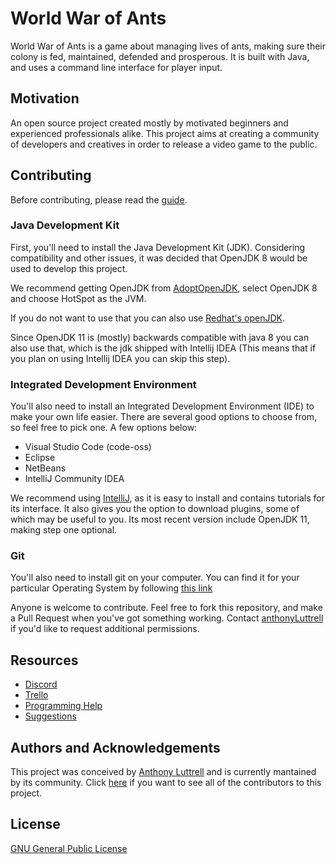 
# World War of Ants

World War of Ants is a game about managing lives of ants, making sure their colony is fed, maintained, defended and prosperous. It is built with Java, and uses a command line interface for player input.

## Motivation

An open source project created mostly by motivated beginners and experienced professionals alike. This project aims at creating a community of developers and creatives in order to release a video game to the public.

## Contributing

Before contributing, please read the [guide](contributing.md).

### Java Development Kit

First, you'll need to install the Java Development Kit (JDK). Considering compatibility and other issues, it was decided that OpenJDK 8 would be used to develop this project.

We recommend getting OpenJDK from [AdoptOpenJDK](https://adoptopenjdk.net/), select OpenJDK 8 and choose HotSpot as the JVM.

If you do not want to use that you can also use [Redhat's openJDK](https://developers.redhat.com/products/openjdk/download).

Since OpenJDK 11 is (mostly) backwards compatible with java 8 you can also use that, which is the jdk shipped with Intellij IDEA (This means that if you plan on using Intellij IDEA you can skip this step).

### Integrated Development Environment

You'll also need to install an Integrated Development Environment (IDE) to make your own life easier. There are several good options to choose from, so feel free to pick one. A few options below:

+ Visual Studio Code (code-oss)
+ Eclipse
+ NetBeans
+ IntelliJ Community IDEA

We recommend using [IntelliJ](https://www.jetbrains.com/idea/), as it is easy to install and contains tutorials for its interface. It also gives you the option to download plugins, some of which may be useful to you. Its most recent version include OpenJDK 11, making step one optional.

### Git

You'll also need to install git on your computer. You can find it for your particular Operating System by following [this link](https://git-scm.com/downloads)

Anyone is welcome to contribute. Feel free to fork this repository, and make a Pull Request when you've got something working. Contact [anthonyLuttrell](https://github.com/anthonyLuttrell) if you'd like to request additional permissions.

## Resources
+ [Discord](https://discordapp.com/invite/NACP6WZ)
+ [Trello](https://trello.com/b/xDj6KfHq/world-war-of-ants)
+ [Programming Help](https://docs.google.com/document/d/1p5i64NT7B5y-CNH9MyeQT5jwRByZ2o8yJnSnykOSJNQ/edit)
+ [Suggestions](https://docs.google.com/document/d/1yr9REhs6ev9SFzBuuHrqM-ivjuUrOdPJwc0rheYKv28/edit)

## Authors and Acknowledgements

This project was conceived by [Anthony Luttrell](https://github.com/anthonyLuttrell) and is currently mantained by its community.
Click [here](https://github.com/warofants/wwa/graphs/contributors) if you want to see all of the contributors to this project.

## License

[GNU General Public License](https://www.gnu.org/licenses/gpl-3.0.en.html)

